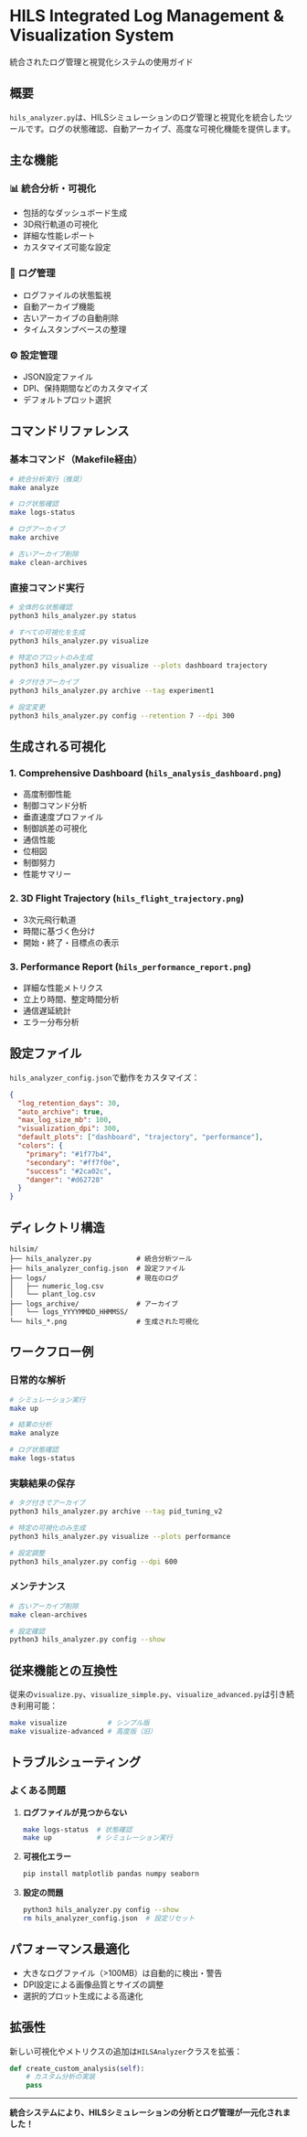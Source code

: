 # HILS Integrated Log Management & Visualization System

統合されたログ管理と視覚化システムの使用ガイド

## 概要

`hils_analyzer.py`は、HILSシミュレーションのログ管理と視覚化を統合したツールです。ログの状態確認、自動アーカイブ、高度な可視化機能を提供します。

## 主な機能

### 📊 **統合分析・可視化**
- 包括的なダッシュボード生成
- 3D飛行軌道の可視化
- 詳細な性能レポート
- カスタマイズ可能な設定

### 📁 **ログ管理**
- ログファイルの状態監視
- 自動アーカイブ機能
- 古いアーカイブの自動削除
- タイムスタンプベースの整理

### ⚙️ **設定管理**
- JSON設定ファイル
- DPI、保持期間などのカスタマイズ
- デフォルトプロット選択

## コマンドリファレンス

### 基本コマンド（Makefile経由）

```bash
# 統合分析実行（推奨）
make analyze

# ログ状態確認
make logs-status

# ログアーカイブ
make archive

# 古いアーカイブ削除
make clean-archives
```

### 直接コマンド実行

```bash
# 全体的な状態確認
python3 hils_analyzer.py status

# すべての可視化を生成
python3 hils_analyzer.py visualize

# 特定のプロットのみ生成
python3 hils_analyzer.py visualize --plots dashboard trajectory

# タグ付きアーカイブ
python3 hils_analyzer.py archive --tag experiment1

# 設定変更
python3 hils_analyzer.py config --retention 7 --dpi 300
```

## 生成される可視化

### 1. **Comprehensive Dashboard** (`hils_analysis_dashboard.png`)
- 高度制御性能
- 制御コマンド分析
- 垂直速度プロファイル
- 制御誤差の可視化
- 通信性能
- 位相図
- 制御努力
- 性能サマリー

### 2. **3D Flight Trajectory** (`hils_flight_trajectory.png`)
- 3次元飛行軌道
- 時間に基づく色分け
- 開始・終了・目標点の表示

### 3. **Performance Report** (`hils_performance_report.png`)
- 詳細な性能メトリクス
- 立上り時間、整定時間分析
- 通信遅延統計
- エラー分布分析

## 設定ファイル

`hils_analyzer_config.json`で動作をカスタマイズ：

```json
{
  "log_retention_days": 30,
  "auto_archive": true,
  "max_log_size_mb": 100,
  "visualization_dpi": 300,
  "default_plots": ["dashboard", "trajectory", "performance"],
  "colors": {
    "primary": "#1f77b4",
    "secondary": "#ff7f0e",
    "success": "#2ca02c",
    "danger": "#d62728"
  }
}
```

## ディレクトリ構造

```
hilsim/
├── hils_analyzer.py           # 統合分析ツール
├── hils_analyzer_config.json  # 設定ファイル
├── logs/                      # 現在のログ
│   ├── numeric_log.csv
│   └── plant_log.csv
├── logs_archive/              # アーカイブ
│   └── logs_YYYYMMDD_HHMMSS/
└── hils_*.png                 # 生成された可視化
```

## ワークフロー例

### 日常的な解析
```bash
# シミュレーション実行
make up

# 結果の分析
make analyze

# ログ状態確認
make logs-status
```

### 実験結果の保存
```bash
# タグ付きでアーカイブ
python3 hils_analyzer.py archive --tag pid_tuning_v2

# 特定の可視化のみ生成
python3 hils_analyzer.py visualize --plots performance

# 設定調整
python3 hils_analyzer.py config --dpi 600
```

### メンテナンス
```bash
# 古いアーカイブ削除
make clean-archives

# 設定確認
python3 hils_analyzer.py config --show
```

## 従来機能との互換性

従来の`visualize.py`、`visualize_simple.py`、`visualize_advanced.py`は引き続き利用可能：

```bash
make visualize          # シンプル版
make visualize-advanced # 高度版（旧）
```

## トラブルシューティング

### よくある問題

1. **ログファイルが見つからない**
   ```bash
   make logs-status  # 状態確認
   make up           # シミュレーション実行
   ```

2. **可視化エラー**
   ```bash
   pip install matplotlib pandas numpy seaborn
   ```

3. **設定の問題**
   ```bash
   python3 hils_analyzer.py config --show
   rm hils_analyzer_config.json  # 設定リセット
   ```

## パフォーマンス最適化

- 大きなログファイル（>100MB）は自動的に検出・警告
- DPI設定による画像品質とサイズの調整
- 選択的プロット生成による高速化

## 拡張性

新しい可視化やメトリクスの追加は`HILSAnalyzer`クラスを拡張：

```python
def create_custom_analysis(self):
    # カスタム分析の実装
    pass
```

---

**統合システムにより、HILSシミュレーションの分析とログ管理が一元化されました！**